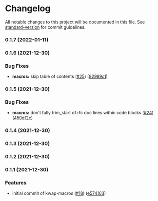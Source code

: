 # Changelog

All notable changes to this project will be documented in this file. See [standard-version](https://github.com/conventional-changelog/standard-version) for commit guidelines.

### 0.1.7 (2022-01-11)

### 0.1.6 (2021-12-30)


### Bug Fixes

* **macros:** skip table of contents ([#25](https://github.com/clov-coffee/kwap/issues/25)) ([92999c1](https://github.com/clov-coffee/kwap/commit/92999c10246949b10a7de5230c477370a1a1a136))

### 0.1.5 (2021-12-30)


### Bug Fixes

* **macros:** don't fully trim_start of rfc doc lines within code blocks ([#24](https://github.com/clov-coffee/kwap/issues/24)) ([450df2c](https://github.com/clov-coffee/kwap/commit/450df2c78f583f5c9077d255e6224576316df057))

### 0.1.4 (2021-12-30)

### 0.1.3 (2021-12-30)

### 0.1.2 (2021-12-30)

### 0.1.1 (2021-12-30)


### Features

* initial commit of kwap-macros ([#18](https://github.com/clov-coffee/kwap/issues/18)) ([e574103](https://github.com/clov-coffee/kwap/commit/e5741039951922dafb28e9574ac1c394f3ad5e81))
